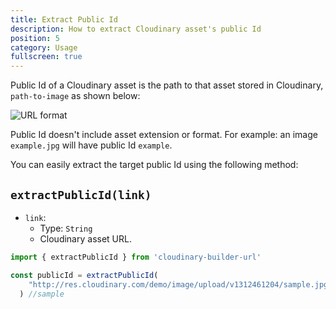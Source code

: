 ```yaml
---
title: Extract Public Id
description: How to extract Cloudinary asset's public Id
position: 5
category: Usage
fullscreen: true
---
```


Public Id of a Cloudinary asset is the path to that asset stored in Cloudinary,  `path-to-image` as shown below:

![URL format](https://res.cloudinary.com/mayashavin/image/upload/q_auto,f_auto/v1597083188/articles/cloudinary_url_format)

<alert type="info">

Public Id doesn't include asset extension or format. For example: an image `example.jpg` will have public Id `example`.

</alert>

You can easily extract the target public Id using the following method:

## `extractPublicId(link)`

* `link`:
  * Type: `String`
  * Cloudinary asset URL.

```js
import { extractPublicId } from 'cloudinary-builder-url'

const publicId = extractPublicId(
    "http://res.cloudinary.com/demo/image/upload/v1312461204/sample.jpg"
  ) //sample
```
